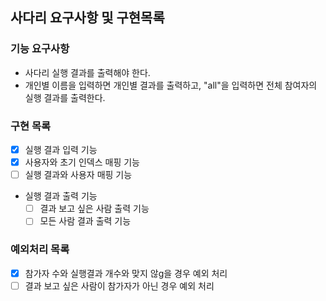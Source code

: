 ## 사다리 요구사항 및 구현목록
### 기능 요구사항
* 사다리 실행 결과를 출력해야 한다.
* 개인별 이름을 입력하면 개인별 결과를 출력하고, "all"을 입력하면 전체 참여자의 실행 결과를 출력한다.

### 구현 목록
* [X] 실행 결과 입력 기능
* [X] 사용자와 초기 인덱스 매핑 기능
* [ ] 실행 결과와 사용자 매핑 기능
* 실행 결과 출력 기능
    * [ ] 결과 보고 싶은 사람 출력 기능
    * [ ] 모든 사람 결과 출력 기능 

### 예외처리 목록
* [X] 참가자 수와 실행결과 개수와 맞지 않g을 경우 예외 처리
* [ ] 결과 보고 싶은 사람이 참가자가 아닌 경우 예외 처리